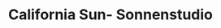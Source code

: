 ---
title: "California Sun- Sonnenstudio"
url: /klagenfurt-am-woerthersee/california-sun-sonnenstudio/
shop: Kosmetik
---